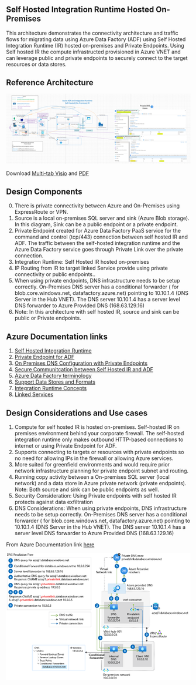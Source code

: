 ## Self Hosted Integration Runtime Hosted On-Premises

This architecture demonstrates the connectivity architecture and traffic flows for migrating data using Azure Data Factory (ADF) using Self Hosted Integration Runtime (IR) hosted on-premises and Private Endpoints. Using Self hosted IR the compute infrastructed provisioned in Azure VNET and can leverage public and private endpoints to securely connect to the target resources or data stores.

## Reference Architecture

![Networking](images/SH-on-prem-IR.png)

Download [Multi-tab Visio](db-services-all-reference-architectures-visio.vsdx) and [PDF](db-services-all-reference-architectures-PDF.pdf)

## Design Components

0. There is private connectivity between Azure and On-Premises using ExpressRoute or VPN.
1. Source is a local on-premises SQL server and sink (Azure Blob storage). In this diagram, Sink can be a public endpoint or a private endpoint.
2. Private Endpoint created for Azure Data Factory PaaS service for the command and control (tcp/443) connection between self hosted IR and ADF. The traffic between the self-hosted integration runtime and the Azure Data Factory service goes through Private Link over the private connection.
3. Integration Runtime: Self Hosted IR hosted on-premises
4. IP Routing from IR to target linked Service provide using private connectivity or public endpoints..
5. When using private endpoints, DNS infrastructure needs to be setup correctly. On-Premises DNS server has a conditional forwarder ( for blob.core.windows.net, datafactory.azure.net) pointing to 10.10.1.4 (DNS Server in the Hub VNET). The DNS server 10.10.1.4 has a server level DNS forwarder to Azure Provided DNS (168.63.129.16)
6. Note: In this architecture with self hosted IR, source and sink can be public or Private endpoints.

## Azure Documentation links

1. [Self Hosted Integration Runtime](https://docs.microsoft.com/en-us/azure/data-factory/concepts-integration-runtime#self-hosted-integration-runtime)
2. [Private Endpoint for ADF](https://docs.microsoft.com/en-us/azure/data-factory/data-factory-private-link)
3. [On Premises DNS Configuration with Private Endpoints](https://docs.microsoft.com/en-us/azure/private-link/private-endpoint-dns#on-premises-workloads-using-a-dns-forwarder)
4. [Secure Communitcation between Self Hosted IR and ADF](https://docs.microsoft.com/en-us/azure/data-factory/data-factory-private-link#secure-communication-between-customer-networks-and-azure-data-factory)
5. [Azure Data Factory terminology](hhttps://docs.microsoft.com/en-us/azure/data-factory/introduction)
6. [Support Data Stores and Formats](https://docs.microsoft.com/en-us/azure/data-factory/copy-activity-overview#supported-data-stores-and-formats)
7. [Integration Runtime Concepts](https://docs.microsoft.com/en-us/azure/data-factory/concepts-integration-runtime)
8. [Linked Services](https://docs.microsoft.com/en-us/azure/data-factory/concepts-linked-services)

## Design Considerations and Use cases

1. Compute for self hosted IR is hosted on-premises. Self-hosted IR on premises environment behind your corporate firewall. The self-hosted integration runtime only makes outbound HTTP-based connections to internet or using Private Endpoint for ADF.
2. Supports connecting to targets or resources with private endpoints so no need for allowing IPs in the firewall or allowing Azure services.
3. More suited for greenfield environments and would require prior network infrastructure planning for private endpoint subnet and routing.
4. Running copy activity between a On-premises SQL server (local network) and a data store in Azure private network (private endpoints). Note: Both source and sink can be public endpoints as well.
5. Security Consideration: Using Private endpoints with self hosted IR protects against data exfiltration
6. DNS Considerations:
   When using private endpoints, DNS infrastructure needs to be setup correctly. On-Premises DNS server has a conditional forwarder ( for blob.core.windows.net, datafactory.azure.net) pointing to 10.10.1.4 (DNS Server in the Hub VNET). The DNS server 10.10.1.4 has a server level DNS forwarder to Azure Provided DNS (168.63.129.16)

From Azure Documentation link [here](https://docs.microsoft.com/en-us/azure/private-link/private-endpoint-dns#on-premises-workloads-using-a-dns-forwarder)

![Networking](images/on-premises-forwarding-to-azure.png)
